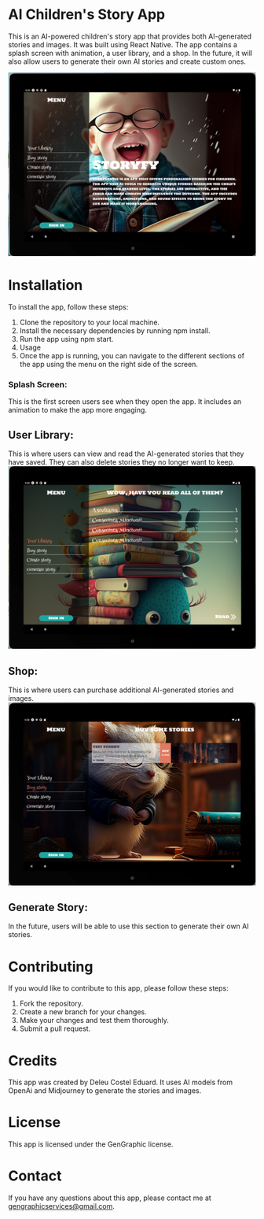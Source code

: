 # AI Children's Story App
This is an AI-powered children's story app that provides both AI-generated stories and images. It was built using React Native. The app contains a splash screen with animation, a user library, and a shop. In the future, it will also allow users to generate their own AI stories and create custom ones.

![Screenshot (117)](https://github.com/GenGraphic/Storyfy/blob/master/presentation/home.png)

# Installation
To install the app, follow these steps:

1. Clone the repository to your local machine.
2. Install the necessary dependencies by running npm install.
3. Run the app using npm start.
4. Usage
5. Once the app is running, you can navigate to the different sections of the app using the menu on the right side of the screen.

### Splash Screen: 
This is the first screen users see when they open the app. It includes an animation to make the app more engaging.

## User Library: 
This is where users can view and read the AI-generated stories that they have saved. They can also delete stories they no longer want to keep.
![Screenshot (117)](https://github.com/GenGraphic/Storyfy/blob/master/presentation/library.png)

## Shop: 
This is where users can purchase additional AI-generated stories and images.
![Screenshot (117)](https://github.com/GenGraphic/Storyfy/blob/master/presentation/shop.png)

## Generate Story: 
In the future, users will be able to use this section to generate their own AI stories.

# Contributing
If you would like to contribute to this app, please follow these steps:

1. Fork the repository.
2. Create a new branch for your changes.
3. Make your changes and test them thoroughly.
4. Submit a pull request.

# Credits
This app was created by Deleu Costel Eduard. It uses AI models from OpenAi and Midjourney to generate the stories and images.

# License
This app is licensed under the GenGraphic license.

# Contact
If you have any questions about this app, please contact me at gengraphicservices@gmail.com.
